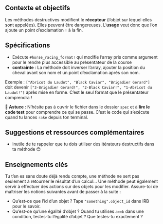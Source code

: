 ## Contexte et objectifs

Les méthodes destructives modifient le **récepteur** (l’objet sur lequel elles sont appelées).
Elles peuvent être dangereuses. L’**usage** veut donc que l’on ajoute un point d’exclamation `!` à la fin.

## Spécifications

-   Exécute `#horse_racing_format!` qui modifie l’array pris comme argument pour le rendre plus accessible au présentateur de la course
-   **contrainte** : La méthode doit inverser l’array, ajouter la position du cheval avant son nom et un point d’exclamation après son nom.

Exemple : `["Abricot du Laudot", "Black Caviar", "Brigadier Gerard"]` doit devenir `["3-Brigadier Gerard!", "2-Black Caviar!", "1-Abricot du Laudot!"]` après mise en forme.
C’est le seul format que le présentateur comprendra !

**🤔 Astuce :** N’hésite pas à ouvrir le fichier dans le dossier `spec` et à **lire le code test** pour comprendre ce qui se passe. C’est le code qui s’exécute quand tu lances `rake` depuis ton terminal.

## Suggestions et ressources complémentaires

-   Inutile de te rappeler que tu dois utiliser des itérateurs destructifs dans ta méthode 😊

## Enseignements clés

Tu t’en es sans doute déjà rendu compte, une méthode ne sert pas seulement à retourner le résultat d’un calcul… Une méthode peut également servir à effectuer des actions sur des objets pour les modifier. Assure-toi de maîtriser les notions suivantes avant de passer à la suite :

-   Qu’est-ce que l’id d’un objet ? Tape `"something".object_id` dans IRB pour le savoir.
-   Qu’est-ce qu’une égalité d’objet ? Quand tu utilises `a==b` dans une condition, testes-tu l’égalité d’objet ? Que testes-tu exactement ?

